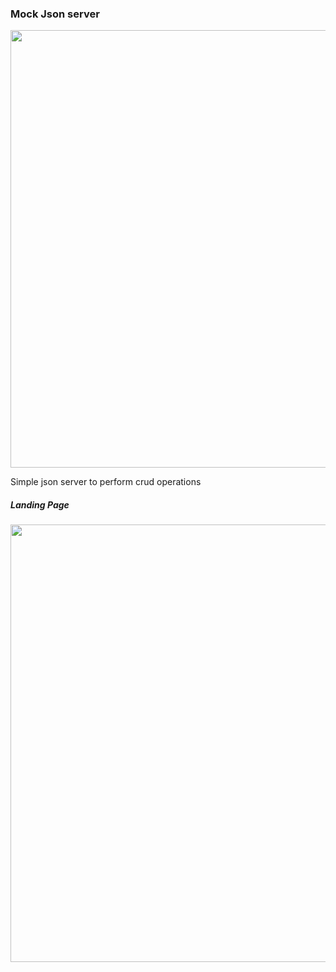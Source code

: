 <div>
<h3 >Mock Json server</h3>
<img width="700px" src="https://i.imgur.com/bzySs4a.png"/>
<p>Simple json server to perform crud operations</p>
<h5>Landing Page</h5>
<img width="700px"   src="https://imgur.com/a/mXojykK"/>
